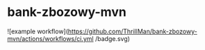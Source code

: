 # bank-zbozowy-mvn
![example workflow](https://github.com/ThrillMan/bank-zbozowy-mvn/actions/workflows/ci.yml
/badge.svg)
